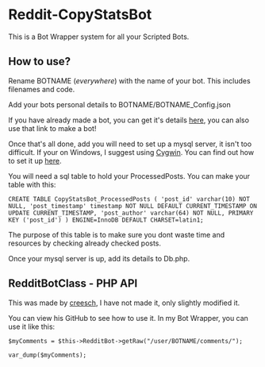 # Reddit-CopyStatsBot

This is a Bot Wrapper system for all your Scripted Bots.

## How to use?

Rename BOTNAME (*everywhere*) with the name of your bot. This includes filenames and code.

Add your bots personal details to BOTNAME/BOTNAME_Config.json

If you have already made a bot, you can get it's details [here](https://www.reddit.com/prefs/apps/), you can also use that link to make a bot!

Once that's all done, add you will need to set up a mysql server, it isn't too difficult. If your on Windows, I suggest using [Cygwin](https://cygwin.com/install.html). You can find out how to set it up [here](https://www.rafaelhart.com/2014/08/setting-up-mysql-on-cygwin/).

You will need a sql table to hold your ProcessedPosts. You can make your table with this:

`CREATE TABLE CopyStatsBot_ProcessedPosts (
  'post_id' varchar(10) NOT NULL,
  'post_timestamp' timestamp NOT NULL DEFAULT CURRENT_TIMESTAMP ON UPDATE CURRENT_TIMESTAMP,
  'post_author' varchar(64) NOT NULL,
  PRIMARY KEY ('post_id')
) ENGINE=InnoDB DEFAULT CHARSET=latin1;`


The purpose of this table is to make sure you dont waste time and resources by checking already checked posts.

Once your mysql server is up, add its details to Db.php.

##

## RedditBotClass - PHP API

This was made by [creesch](https://github.com/creesch/PHP-script-wrapper-for-reddit), I have not made it, only slightly modified it.

You can view his GitHub to see how to use it. In my Bot Wrapper, you can use it like this:

`$myComments = $this->RedditBot->getRaw("/user/BOTNAME/comments/");`

`var_dump($myComments);`
